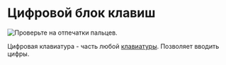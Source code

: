 # Цифровой блок клавиш

![Проверьте на отпечатки пальцев.](oredict:oc:materialNumPad)

Цифровая клавиатура - часть любой [клавиатуры](../block/keyboard.md). Позволяет вводить цифры.
